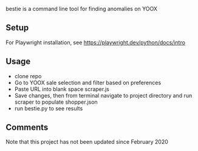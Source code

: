 bestie is a command line tool for finding anomalies on YOOX

## Setup
For Playwright installation, see https://playwright.dev/python/docs/intro

## Usage
- clone repo
- Go to YOOX sale selection and filter based on preferences
- Paste URL into blank space scraper.js
- Save changes, then from terminal navigate to project directory and run scraper to populate shopper.json 
- run bestie.py to see results

## Comments
Note that this project has not been updated since February 2020
